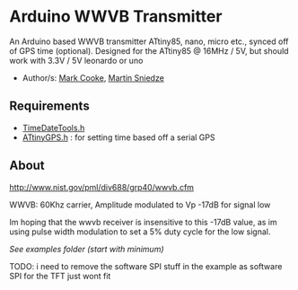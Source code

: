 # Arduino WWVB Transmitter
An Arduino based WWVB transmitter ATtiny85, nano, micro etc., synced off of GPS time (optional).
Designed for the ATtiny85 @ 16MHz / 5V, but should work with 3.3V / 5V leonardo or uno

* Author/s: [Mark Cooke](https://www.github.com/micooke), [Martin Sniedze](https://www.github.com/mr-sneezy)

## Requirements
* [TimeDateTools.h](https://github.com/micooke/ATtinyGPS/TimeDateTools.h)
* [ATtinyGPS.h](https://github.com/micooke/ATtinyGPS/ATtinyGPS.h) : for setting time based off a serial GPS


## About
http://www.nist.gov/pml/div688/grp40/wwvb.cfm

WWVB: 60Khz carrier, Amplitude modulated to Vp -17dB for signal low

Im hoping that the wwvb receiver is insensitive to this -17dB value, as im using pulse width modulation 
to set a 5% duty cycle for the low signal.

*See examples folder (start with minimum)*

TODO: i need to remove the software SPI stuff in the example as software SPI for the TFT just wont fit
